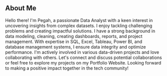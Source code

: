 ## About Me
Hello there! I'm Pegah, a passionate Data Analyst with a keen interest in uncovering insights from complex datasets. I enjoy tackling challenging problems and creating impactful solutions. I have a strong background in data modeling, cleaning, creating dashboards, reports, and project management. With expertise in SQL, Excel, Tableau, Power BI, and database management systems, I ensure data integrity and optimize performance. I'm actively involved in various data-driven projects and love collaborating with others. Let's connect and discuss potential collaborations or feel free to explore my projects on my Portfolio Website. Looking forward to making a positive impact together in the tech community!


